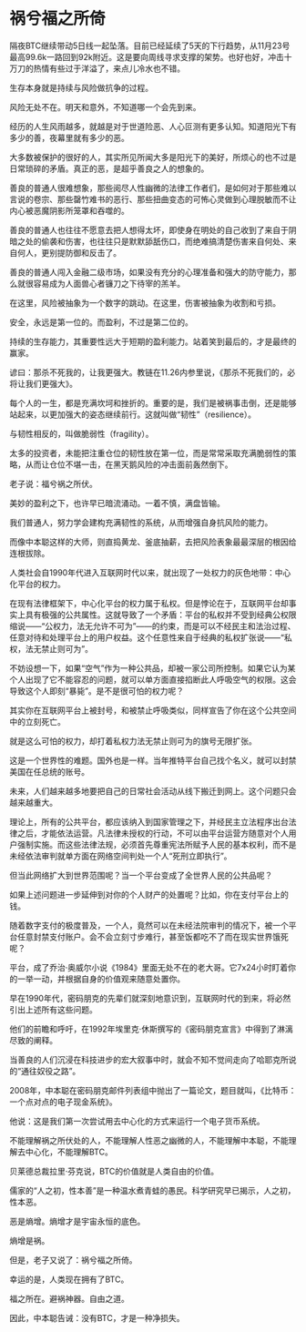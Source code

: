# 祸兮福之所倚

隔夜BTC继续带动5日线一起坠落。目前已经延续了5天的下行趋势，从11月23号最高99.6k一路回到92k附近。这是要向周线寻求支撑的架势。也好也好，冲击十万刀的热情有些过于洋溢了，来点儿冷水也不错。

生存本身就是持续与风险做抗争的过程。

风险无处不在。明天和意外，不知道哪一个会先到来。

经历的人生风雨越多，就越是对于世道险恶、人心叵测有更多认知。知道阳光下有多少的善，夜幕里就有多少的恶。

大多数被保护的很好的人，其实所见所闻大多是阳光下的美好，所烦心的也不过是日常琐碎的矛盾。真正的恶，是超乎善良之人的想象的。

善良的普通人很难想象，那些阅尽人性幽微的法律工作者们，是如何对于那些难以言说的卷宗、那些罄竹难书的恶行、那些扭曲变态的可怖心灵做到心理脱敏而不让内心被恶魔阴影所笼罩和吞噬的。

善良的普通人也往往不愿意去把人想得太坏，即使身在明处的自己收到了来自于阴暗之处的偷袭和伤害，也往往只是默默舔舐伤口，而绝难搞清楚伤害来自何处、来自何人，更别提防御和反击了。

善良的普通人闯入金融二级市场，如果没有充分的心理准备和强大的防守能力，那么就很容易成为人面兽心者镰刀之下待宰的羔羊。

在这里，风险被抽象为一个数字的跳动。在这里，伤害被抽象为收割和亏损。

安全，永远是第一位的。而盈利，不过是第二位的。

持续的生存能力，其重要性远大于短期的盈利能力。站着笑到最后的，才是最终的赢家。

谚曰：那杀不死我的，让我更强大。教链在11.26内参里说，《那杀不死我们的，必将让我们更强大》。

每个人的一生，都是充满坎坷和挫折的。重要的是，我们是被祸事击倒，还是能够站起来，以更加强大的姿态继续前行。这就叫做“韧性”（resilience）。

与韧性相反的，叫做脆弱性（fragility）。

太多的投资者，未能把注重仓位的韧性放在第一位，而是常常采取充满脆弱性的策略，从而让仓位不堪一击，在黑天鹅风险的冲击面前轰然倒下。

老子说：福兮祸之所伏。

美妙的盈利之下，也许早已暗流涌动。一着不慎，满盘皆输。

我们普通人，努力学会建构充满韧性的系统，从而增强自身抗风险的能力。

而像中本聪这样的大师，则直捣黄龙、釜底抽薪，去把风险表象最最深层的根因给连根拔除。

人类社会自1990年代进入互联网时代以来，就出现了一处权力的灰色地带：中心化平台的权力。

在现有法律框架下，中心化平台的权力属于私权。但是悖论在于，互联网平台却事实上具有极强的公共属性。这就导致了一个矛盾：平台的私权并不受到经典公权限缩说——“公权力，法无允许不可为”——的约束，而是可以不经民主和法治过程、任意对待和处理平台上的用户权益。这个任意性来自于经典的私权扩张说——“私权，法无禁止则可为”。

不妨设想一下，如果“空气”作为一种公共品，却被一家公司所控制。如果它认为某个人出现了它不能容忍的问题，就可以单方面直接掐断此人呼吸空气的权限。这会导致这个人即刻“暴毙”。是不是很可怕的权力呢？

其实你在互联网平台上被封号，和被禁止呼吸类似，同样宣告了你在这个公共空间中的立刻死亡。

就是这么可怕的权力，却打着私权力法无禁止则可为的旗号无限扩张。

这是一个世界性的难题。国外也是一样。当年推特平台自己找个名义，就可以封禁美国在任总统的账号。

未来，人们越来越多地要把自己的日常社会活动从线下搬迁到网上。这个问题只会越来越重大。

理论上，所有的公共平台，都应该纳入到国家管理之下，并经民主立法程序出台法律之后，才能依法运营。凡法律未授权的行动，不可以由平台运营方随意对个人用户强制实施。而这些法律法规，必须首先尊重宪法所赋予人民的基本权利，而不是未经依法审判就单方面在网络空间判处一个人“死刑立即执行”。

但当此网络扩大到世界范围呢？当一个平台变成了全世界人民的公共品呢？

如果上述问题进一步延伸到对你的个人财产的处置呢？比如，你在支付平台上的钱。

随着数字支付的极度普及，一个人，竟然可以在未经法院审判的情况下，被一个平台任意封禁支付账户。会不会立刻寸步难行，甚至饭都吃不了而在现实世界饿死呢？

平台，成了乔治·奥威尔小说《1984》里面无处不在的老大哥。它7x24小时盯着你的一举一动，并根据自身的价值观来随意处置你。

早在1990年代，密码朋克的先辈们就深刻地意识到，互联网时代的到来，将必然引出上述所有这些问题。

他们的前瞻和呼吁，在1992年埃里克·休斯撰写的《密码朋克宣言》中得到了淋漓尽致的阐释。

当善良的人们沉浸在科技进步的宏大叙事中时，就会不知不觉间走向了哈耶克所说的“通往奴役之路”。

2008年，中本聪在密码朋克邮件列表组中抛出了一篇论文，题目就叫，《比特币：一个点对点的电子现金系统》。

他说：这是我们第一次尝试用去中心化的方式来运行一个电子货币系统。

不能理解祸之所伏处的人，不能理解人性恶之幽微的人，不能理解中本聪，不能理解去中心化，不能理解BTC。

贝莱德总裁拉里·芬克说，BTC的价值就是人类自由的价值。

儒家的“人之初，性本善”是一种温水煮青蛙的愚民。科学研究早已揭示，人之初，性本恶。

恶是熵增。熵增才是宇宙永恒的底色。

熵增是祸。

但是，老子又说了：祸兮福之所倚。

幸运的是，人类现在拥有了BTC。

福之所在。避祸神器。自由之道。

因此，中本聪告诫：没有BTC，才是一种净损失。
